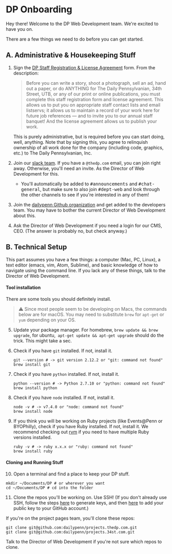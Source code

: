 # DP Onboarding

Hey there! Welcome to the DP Web Development team. We're excited to have you on.

There are a few things we need to do before you can get started.

## A. Administrative & Housekeeping Stuff

1. Sign the [DP Staff Registration & License Agreement](http://thedp.com/register) form. From the description:

   > Before you can write a story, shoot a photograph, sell an ad, hand out a paper, or do ANYTHING for The Daily Pennsylvanian, 34th Street, UTB, or any of our print or online publications, you must complete this staff registration form and license agreement. This allows us to put you on appropriate staff contact lists and email listservs; it allows us to maintain a record of your work here for future job references — and to invite you to our annual staff banquet! And the license agreement allows us to publish your work.

   This is purely administrative, but is required before you can start doing, well, anything. Note that by signing this, you agree to relinquish ownership of all work done for the company (including code, graphics, etc.) to The Daily Pennsylvanian, Inc.

2. Join our [slack team](https://thedpinc.slack.com/signup). If you have a `@thedp.com` email, you can join right away. Otherwise, you'll need an invite. As the Director of Web Development for this.
   - You'll automatically be added to <samp>#announcements</samp> and <samp>#chat-general</samp>, but make sure to also join <samp>#dept-web</samp> and look through the other channels to see if you're interested in any of them!

3. Join the [dailypenn Github organization](https://github.com/dailypenn) and get added to the developers team. You may have to bother the current Director of Web Development about this.

4. Ask the Director of Web Development if you need a login for our CMS, CEO. (The answer is probably no, but check anyway.)

## B. Technical Setup

This part assumes you have a few things: a computer (Mac, PC, Linux), a text editor (emacs, vim, Atom, Sublime), and basic knowledge of how to navigate using the command line. If you lack any of these things, talk to the Director of Web Development.

#### Tool installation

There are some tools you should definitely install.

>  ⚠️ Since most people seem to be developing on Macs, the commands below are for macOS. You may need to substitute `brew` for `apt-get` or `yum` depending on your OS.

5. Update your package manager. For homebrew, `brew update && brew upgrade`, for ubuntu,` apt-get update && apt-get upgrade` should do the trick. This might take a sec.

6. Check if you have `git` installed. If not, install it.

   ```shell
   git --version # -> git version 2.12.2 or "git: command not found"
   brew install git
   ```

7. Check if you have `python` installed. If not, install it.

   ```shell
   python --version # -> Python 2.7.10 or "python: command not found"
   brew install python
   ```

8. Check if you have `node` installed. If not, install it.

   ```shell
   node -v # -> v7.4.0 or "node: command not found"
   brew install node
   ```

9. If you think you will be working on Ruby projects (like Events@Penn or BYOPhilly), check if you have Ruby installed. If not, install it. We recommend checking out [rvm](https://rvm.io) if you need to have multiple Ruby versions installed.

   ```shell
   ruby -v # -> ruby x.x.x or "ruby: command not found"
   brew install ruby
   ```

#### Cloning and Running Stuff

10. Open a terminal and find a place to keep your DP stuff.

   ```Shell
   mkdir ~/Documents/DP # or wherever you want
   cd ~/Documents/DP # cd into the folder
   ```

11. Clone the repos you'll be working on. Use SSH! (If you don't already use SSH, follow the steps [here](https://help.github.com/articles/generating-a-new-ssh-key-and-adding-it-to-the-ssh-agent/) to generate keys, and then [here](https://help.github.com/articles/adding-a-new-ssh-key-to-your-github-account/) to add your public key to your GitHub account.)

If you're on the project pages team, you'll clone these repos:

   ```Shell
   git clone git@github.com:dailypenn/projects.thedp.com.git
   git clone git@github.com:dailypenn/projects.34st.com.git
   ```

 Talk to the Director of Web Development if you're not sure which repos to clone.
